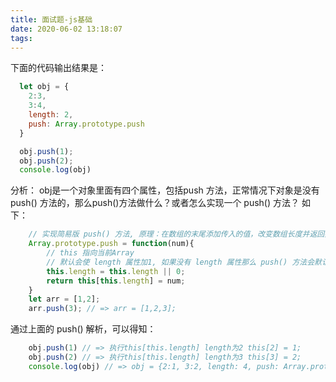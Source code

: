```yaml
---
title: 面试题-js基础
date: 2020-06-02 13:18:07
tags:
---
```

下面的代码输出结果是：
```js
  let obj = {
    2:3,
    3:4,
    length: 2,
    push: Array.prototype.push
  }

  obj.push(1);
  obj.push(2);
  console.log(obj)
```
<!-- more -->
分析：
obj是一个对象里面有四个属性，包括push 方法，正常情况下对象是没有push() 方法的，那么push()方法做什么？或者怎么实现一个 push() 方法？
如下：
```js
	// 实现简易版 push() 方法, 原理：在数组的末尾添加传入的值，改变数组长度并返回数组;
	Array.prototype.push = function(num){
		// this 指向当前Array
		// 默认会使 length 属性加1, 如果没有 length 属性那么 push() 方法会默认 length为0；
		this.length = this.length || 0;
		return this[this.length] = num;
	}
	let arr = [1,2];
	arr.push(3); // => arr = [1,2,3];
```
通过上面的 push() 解析，可以得知：
```js
	obj.push(1) // => 执行this[this.length] length为2 this[2] = 1;
	obj.push(2) // => 执行this[this.length] length为3 this[3] = 2;
	console.log(obj) // => obj = {2:1, 3:2, length: 4, push: Array.prototype.push}
```



